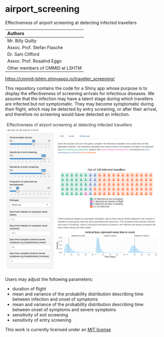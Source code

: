 # airport_screening

Effectiveness of airport screening at detecting infected travellers

| Authors |
| :-- |
| Mr. Billy Quilty |
| Assoc. Prof. Stefan Flasche |
| Dr. Sam Clifford |
| Assoc. Prof. Rosalind Eggo |
| Other members of CMMID at LSHTM |

https://cmmid-lshtm.shinyapps.io/traveller_screening/

This repository contains the code for a Shiny app whose purpose is to display the effectiveness of screening arrivals for infectious diseases. We assume that the infection may have a latent stage during which travellers are infected but not symptomatic. They may become symptomatic during their flight, which may be detected by entry screening, or after their arrival, and therefore no screening would have detected an infection.


![Screenshot of app](app_screenshot.png)

Users may adjust the following parameters:

* duration of flight
* mean and variance of the probability distribution describing time between infection and onset of symptoms
* mean and variance of the probability distribution describing time between onset of symptoms and severe symptoms
* sensitivity of exit screening
* sensitivity of entry screening

This work is currently licensed under an [MIT license](LICENSE)